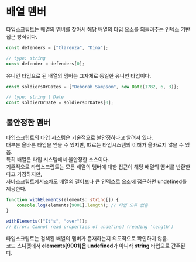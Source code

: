 # 배열 멤버
타입스크립트는 배열의 멤버를 찾아서 해당 배열의 타입 요소를 되돌려주는 인덱스 기반 접근 방식이다.
```typescript
const defenders = ["Clarenza", "Dina"];

// type: string
const defender = defenders[0];
```

유니언 타입으로 된 배열의 멤버는 그자체로 동일한 유니언 타입이다.  
```typescript
const soldiersOrDates = ["Deborah Sampson", new Date(1782, 6, 3)];

// type: string | Date
const soldierOrDate = soldiersOrDates[0];
```

## 불안정한 멤버
타입스크립트의 타입 시스템은 기술적으로 불안정하다고 알려져 있다.  
대부분 올바른 타입을 얻을 수 있지만, 떄로는 타입시스템의 이해가 올바르지 않을 수 있음.  
특히 배열은 타입 시스템에서 불안정한 소스이다.  
기존적으로 타입스크립트는 모든 배열의 멤버에 대한 접근이 해당 배열의 멤버를 반환한다고 가정하지만,  
자바스크립트에서조차도 배열의 길이보다 큰 인덱스로 요소에 접근하면 undefined를 제공한다.
```typescript
function withElements(elements: string[]) {
    console.log(elements[9001].length); // 타입 오류 없음
}

withElements(["It's", "over"]);
// Error: Cannot read properties of undefined (reading 'length') 
```
타입스크립트는 검색된 배열의 멤버가 존재하는지 의도적으로 확인하지 않음.  
코드 스니펫에서 **elements[9001]**은** undefined**가 아니라 **string** 타입으로 간주된다.